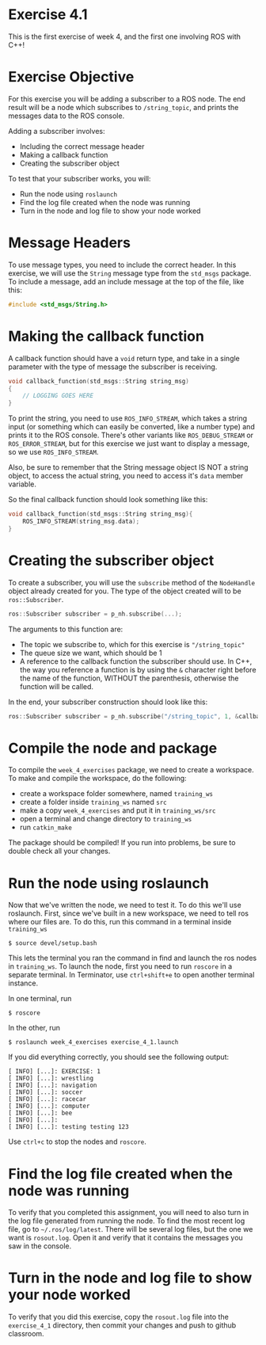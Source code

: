 # Exercise 4.1
This is the first exercise of week 4, and the first one involving ROS with C++!

# Exercise Objective
For this exercise you will be adding a subscriber to a ROS node. The end result will be a node which
subscribes to `/string_topic`, and prints the messages data to the ROS console.

Adding a subscriber involves:
 
 * Including the correct message header
 * Making a callback function
 * Creating the subscriber object
 
To test that your subscriber works, you will:
 * Run the node using `roslaunch`
 * Find the log file created when the node was running
 * Turn in the node and log file to show your node worked
 
# Message Headers
To use message types, you need to include the correct header.
In this exercise, we will use the `String` message type from the `std_msgs` package.
To include a message, add an include message at the top of the file, like this:
```c++
#include <std_msgs/String.h>
```

# Making the callback function
A callback function should have a `void` return type, and take in a single parameter
with the type of message the subscriber is receiving. 
```c++
void callback_function(std_msgs::String string_msg)
{
    // LOGGING GOES HERE
}
```

To print the string, you need to use `ROS_INFO_STREAM`, which takes a string input
(or something which can easily be converted, like a number type) and prints it to the 
ROS console. There's other variants like `ROS_DEBUG_STREAM` or `ROS_ERROR_STREAM`, but 
for this exercise we just want to display a message, so we use `ROS_INFO_STREAM`.

Also, be sure to remember that the String message object IS NOT a string object, to 
access the actual string, you need to access it's `data` member variable.

So the final callback function should look something like this:
```c++
void callback_function(std_msgs::String string_msg){
    ROS_INFO_STREAM(string_msg.data);
}
```

# Creating the subscriber object
To create a subscriber, you will use the `subscribe` method of the `NodeHandle` object
already created for you. The type of the object created will to be `ros::Subscriber`.
```c++
ros::Subscriber subscriber = p_nh.subscribe(...);
```

The arguments to this function are:
* The topic we subscribe to, which for this exercise is `"/string_topic"`
* The queue size we want, which should be 1
* A reference to the callback function the subscriber should use. In C++, the way
you reference a function is by using the `&` character right before the name of the 
function, WITHOUT the parenthesis, otherwise the function will be called.

In the end, your subscriber construction should look like this:
```c++
ros::Subscriber subscriber = p_nh.subscribe("/string_topic", 1, &callback_function);
```

# Compile the node and package
To compile the `week_4_exercises` package, we need to create a workspace. 
To make and compile the workspace, do the following:
* create a workspace folder somewhere, named `training_ws`
* create a folder inside `training_ws` named `src`
* make a copy `week_4_exercises` and put it in `training_ws/src`
* open a terminal and change directory to `training_ws`
* run `catkin_make`

The package should be compiled! If you run into problems, be sure to double check all your changes.

# Run the node using roslaunch
Now that we've written the node, we need to test it. To do this we'll use roslaunch.
First, since we've built in a new workspace, we need to tell ros where our files are.
To do this, run this command in a terminal inside `training_ws`
```shell script
$ source devel/setup.bash
```

This lets the terminal you ran the command in find and launch the ros nodes in `training_ws`. 
To launch the node, first you need to run `roscore` in a separate terminal. In Terminator, use
`ctrl+shift+e` to open another terminal instance. 

In one terminal, run 
```shell script
$ roscore
```

In the other, run
```shell script
$ roslaunch week_4_exercises exercise_4_1.launch
```

If you did everything correctly, you should see the following output:
```
[ INFO] [...]: EXERCISE: 1
[ INFO] [...]: wrestling
[ INFO] [...]: navigation
[ INFO] [...]: soccer
[ INFO] [...]: racecar
[ INFO] [...]: computer
[ INFO] [...]: bee
[ INFO] [...]: 
[ INFO] [...]: testing testing 123
```

Use `ctrl+c` to stop the nodes and `roscore`.

# Find the log file created when the node was running
To verify that you completed this assignment, you will need to also turn in the log file
generated from running the node. To find the most recent log file, go to `~/.ros/log/latest`.
There will be several log files, but the one we want is `rosout.log`. Open it and verify that it 
contains the messages you saw in the console.

# Turn in the node and log file to show your node worked
To verify that you did this exercise, copy the `rosout.log` file into the `exercise_4_1` directory,
then commit your changes and push to github classroom.
